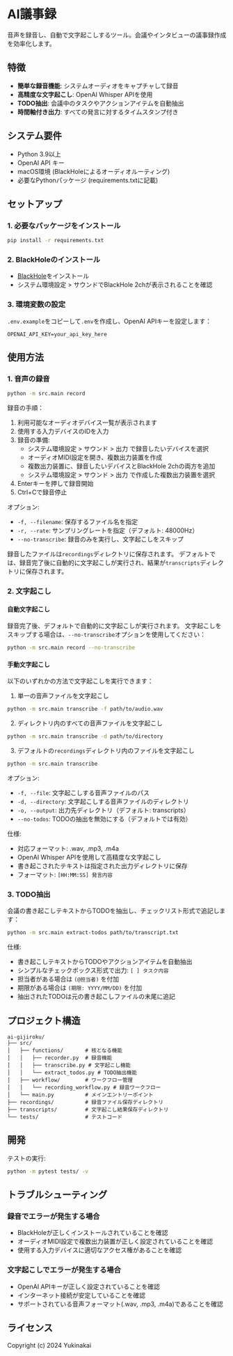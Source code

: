 # AI議事録

音声を録音し、自動で文字起こしするツール。会議やインタビューの議事録作成を効率化します。

## 特徴

- **簡単な録音機能**: システムオーディオをキャプチャして録音
- **高精度な文字起こし**: OpenAI Whisper APIを使用
- **TODO抽出**: 会議中のタスクやアクションアイテムを自動抽出
- **時間軸付き出力**: すべての発言に対するタイムスタンプ付き

## システム要件

- Python 3.9以上
- OpenAI API キー
- macOS環境 (BlackHoleによるオーディオルーティング)
- 必要なPythonパッケージ (requirements.txtに記載)

## セットアップ

### 1. 必要なパッケージをインストール

```bash
pip install -r requirements.txt
```

### 2. BlackHoleのインストール

- [BlackHole](https://existential.audio/blackhole/)をインストール
- システム環境設定 > サウンドでBlackHole 2chが表示されることを確認

### 3. 環境変数の設定

`.env.example`をコピーして`.env`を作成し、OpenAI APIキーを設定します：

```
OPENAI_API_KEY=your_api_key_here
```

## 使用方法

### 1. 音声の録音

```bash
python -m src.main record
```

録音の手順：

1. 利用可能なオーディオデバイス一覧が表示されます
2. 使用する入力デバイスのIDを入力
3. 録音の準備:
   - システム環境設定 > サウンド > 出力 で録音したいデバイスを選択
   - オーディオMIDI設定を開き、複数出力装置を作成
   - 複数出力装置に、録音したいデバイスとBlackHole 2chの両方を追加
   - システム環境設定 > サウンド > 出力 で作成した複数出力装置を選択
4. Enterキーを押して録音開始
5. Ctrl+Cで録音停止

オプション:
- `-f, --filename`: 保存するファイル名を指定
- `-r, --rate`: サンプリングレートを指定（デフォルト: 48000Hz）
- `--no-transcribe`: 録音のみを実行し、文字起こしをスキップ

録音したファイルは`recordings`ディレクトリに保存されます。
デフォルトでは、録音完了後に自動的に文字起こしが実行され、結果が`transcripts`ディレクトリに保存されます。

### 2. 文字起こし

#### 自動文字起こし
録音完了後、デフォルトで自動的に文字起こしが実行されます。
文字起こしをスキップする場合は、`--no-transcribe`オプションを使用してください：

```bash
python -m src.main record --no-transcribe
```

#### 手動文字起こし

以下のいずれかの方法で文字起こしを実行できます：

1. 単一の音声ファイルを文字起こし
```bash
python -m src.main transcribe -f path/to/audio.wav
```

2. ディレクトリ内のすべての音声ファイルを文字起こし
```bash
python -m src.main transcribe -d path/to/directory
```

3. デフォルトの`recordings`ディレクトリ内のファイルを文字起こし
```bash
python -m src.main transcribe
```

オプション:
- `-f, --file`: 文字起こしする音声ファイルのパス
- `-d, --directory`: 文字起こしする音声ファイルのディレクトリ
- `-o, --output`: 出力先ディレクトリ（デフォルト: transcripts）
- `--no-todos`: TODOの抽出を無効にする（デフォルトでは有効）

仕様:
- 対応フォーマット: .wav, .mp3, .m4a
- OpenAI Whisper APIを使用して高精度な文字起こし
- 書き起こされたテキストは指定された出力ディレクトリに保存
- フォーマット: `[HH:MM:SS] 発言内容`

### 3. TODO抽出

会議の書き起こしテキストからTODOを抽出し、チェックリスト形式で追記します：

```bash
python -m src.main extract-todos path/to/transcript.txt
```

仕様:
- 書き起こしテキストからTODOやアクションアイテムを自動抽出
- シンプルなチェックボックス形式で出力: `[ ] タスク内容`
- 担当者がある場合は `(@担当者)` を付加
- 期限がある場合は `(期限: YYYY/MM/DD)` を付加
- 抽出されたTODOは元の書き起こしファイルの末尾に追記

## プロジェクト構造

```
ai-gijiroku/
├── src/
│   ├── functions/       # 核となる機能
│   │   ├── recorder.py  # 録音機能
│   │   ├── transcribe.py # 文字起こし機能
│   │   └── extract_todos.py # TODO抽出機能
│   ├── workflow/        # ワークフロー管理
│   │   └── recording_workflow.py # 録音ワークフロー
│   └── main.py          # メインエントリーポイント
├── recordings/          # 録音ファイル保存ディレクトリ
├── transcripts/         # 文字起こし結果保存ディレクトリ
└── tests/               # テストコード
```

## 開発

テストの実行:
```bash
python -m pytest tests/ -v
```

## トラブルシューティング

### 録音でエラーが発生する場合
- BlackHoleが正しくインストールされていることを確認
- オーディオMIDI設定で複数出力装置が正しく設定されていることを確認
- 使用する入力デバイスに適切なアクセス権があることを確認

### 文字起こしでエラーが発生する場合
- OpenAI APIキーが正しく設定されていることを確認
- インターネット接続が安定していることを確認
- サポートされている音声フォーマット(.wav, .mp3, .m4a)であることを確認

## ライセンス

Copyright (c) 2024 Yukinakai

